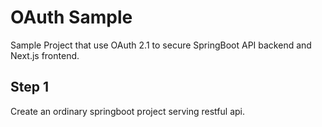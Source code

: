 # OAuth Sample

Sample Project that use OAuth 2.1 to secure SpringBoot API backend and Next.js frontend.

## Step 1

Create an ordinary springboot project serving restful api.